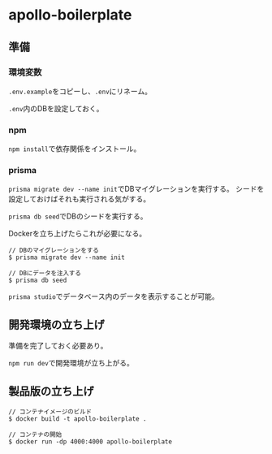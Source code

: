 # apollo-boilerplate

## 準備

### 環境変数

`.env.example`をコピーし、`.env`にリネーム。

`.env`内のDBを設定しておく。

### npm

`npm install`で依存関係をインストール。

### prisma

`prisma migrate dev --name init`でDBマイグレーションを実行する。
シードを設定しておけばそれも実行される気がする。

`prisma db seed`でDBのシードを実行する。

Dockerを立ち上げたらこれが必要になる。
```
// DBのマイグレーションをする
$ prisma migrate dev --name init

// DBにデータを注入する
$ prisma db seed
```

`prisma studio`でデータベース内のデータを表示することが可能。

## 開発環境の立ち上げ

準備を完了しておく必要あり。

`npm run dev`で開発環境が立ち上がる。

## 製品版の立ち上げ

```
// コンテナイメージのビルド
$ docker build -t apollo-boilerplate .

// コンテナの開始
$ docker run -dp 4000:4000 apollo-boilerplate
```
